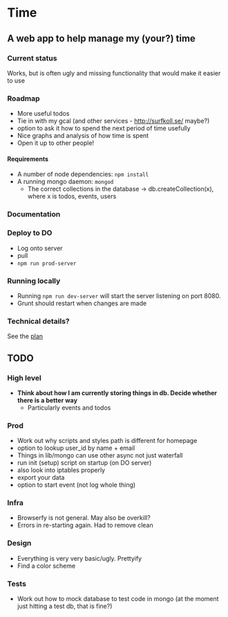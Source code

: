 # Time

## A web app to help manage my (your?) time

### Current status

Works, but is often ugly and missing functionality that would make it easier to use

### Roadmap

* More useful todos
* Tie in with my gcal (and other services - http://surfkoll.se/ maybe?)
* option to ask it how to spend the next period of time usefully
* Nice graphs and analysis of how time is spent
* Open it up to other people!


#### Requirements

* A number of node dependencies: `npm install`
* A running mongo daemon: `mongod`
  * The correct collections in the database -> db.createCollection(x), where x is todos, events, users

### Documentation

### Deploy to DO
* Log onto server
* pull
* `npm run prod-server`

### Running locally

* Running `npm run dev-server` will start the server listening on port 8080.
* Grunt should restart when changes are made
### Technical details?

See the [plan](plan.md)

## TODO

### High level
* **Think about how I am currently storing things in db. Decide whether there is a better way**
  * Particularly events and todos

### Prod
* Work out why scripts and styles path is different for homepage
* option to lookup user_id by name + email
* Things in lib/mongo can use other async not just waterfall
* run init (setup) script on startup (on DO server)
* also look into iptables properly
* export your data
* option to start event (not log whole thing)

### Infra
* Browserfy is not general. May also be overkill?
* Errors in re-starting again. Had to remove clean

### Design
* Everything is very very basic/ugly. Prettyify
 * Find a color scheme

### **Tests**
* Work out how to mock database to test code in mongo (at the moment just hitting a test db, that is fine?)

